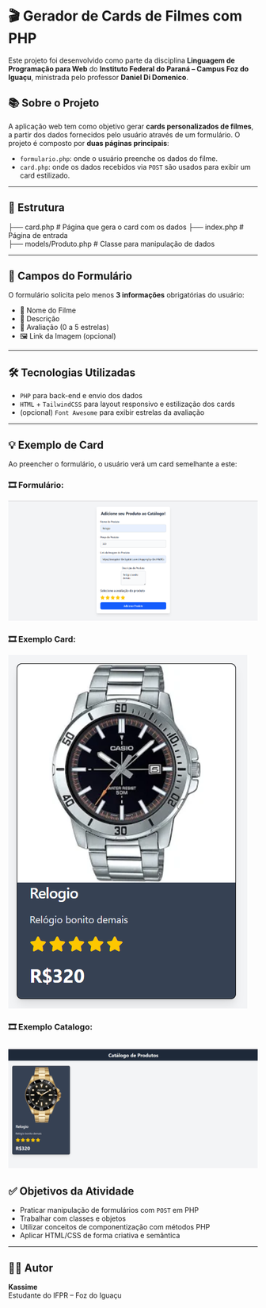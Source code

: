 # 🎬 Gerador de Cards de Filmes com PHP

Este projeto foi desenvolvido como parte da disciplina **Linguagem de Programação para Web** do **Instituto Federal do Paraná – Campus Foz do Iguaçu**, ministrada pelo professor **Daniel Di Domenico**.

## 📚 Sobre o Projeto

A aplicação web tem como objetivo gerar **cards personalizados de filmes**, a partir dos dados fornecidos pelo usuário através de um formulário. O projeto é composto por **duas páginas principais**:

- `formulario.php`: onde o usuário preenche os dados do filme.
- `card.php`: onde os dados recebidos via `POST` são usados para exibir um card estilizado.

---

## 📄 Estrutura

├── card.php # Página que gera o card com os dados
├── index.php # Página de entrada   
├── models/Produto.php # Classe para manipulação de dados

---

## 🧾 Campos do Formulário

O formulário solicita pelo menos **3 informações** obrigatórias do usuário:

- 🎥 Nome do Filme  
- 📝 Descrição  
- 🌟 Avaliação (0 a 5 estrelas)  
- 🖼️ Link da Imagem (opcional)

---

## 🛠️ Tecnologias Utilizadas

- `PHP` para back-end e envio dos dados
- `HTML` + `TailwindCSS` para layout responsivo e estilização dos cards
- (opcional) `Font Awesome` para exibir estrelas da avaliação

---

## 💡 Exemplo de Card

Ao preencher o formulário, o usuário verá um card semelhante a este:

### 🎞️ Formulário:
![Formulário](img/formulario.png)

### 🎞️ Exemplo Card:
![Card de Exemplo 2](img/exemplo_Card.png)

### 🎞️ Exemplo Catalogo:
![Card de Exemplo 3](img/exemplo_Catalogo.png)
---

## ✅ Objetivos da Atividade

- Praticar manipulação de formulários com `POST` em PHP  
- Trabalhar com classes e objetos  
- Utilizar conceitos de componentização com métodos PHP  
- Aplicar HTML/CSS de forma criativa e semântica

---

## 🙋‍♂️ Autor

**Kassime**  
Estudante do IFPR – Foz do Iguaçu  
